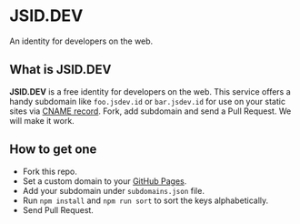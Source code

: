 # JSID.DEV

An identity for developers on the web.

## What is JSID.DEV

**JSID.DEV** is a free identity for developers on the web. This service offers a handy subdomain like `foo.jsdev.id` or `bar.jsdev.id` for use on your static sites via [CNAME record](https://en.wikipedia.org/wiki/CNAME_record). Fork, add subdomain and send a Pull Request. We will make it work.

## How to get one

- Fork this repo.
- Set a custom domain to your [GitHub Pages](https://pages.github.com).
- Add your subdomain under `subdomains.json` file.
- Run `npm install` and `npm run sort` to sort the keys alphabetically.
- Send Pull Request.
